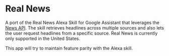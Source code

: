 # Real News

A port of the Real News Alexa Skill for Google Assistant that leverages the [News API](http://newsapi.org). The skill retrieves headlines across multiple sources and also lets the user request headlines from a specific source. Real News is currently only supported in the United States.


This app will try to maintain feature parity with the Alexa skill.
